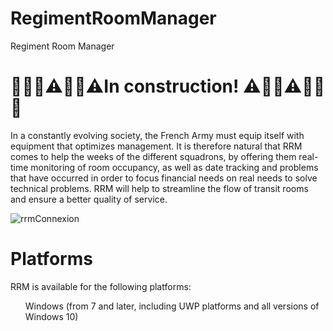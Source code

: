 # RegimentRoomManager
Regiment Room Manager
<h1>👷🚧🚧⚠️🚧🚧⚠️In construction! ⚠️🚧🚧⚠️🚧🚧👷</h1>



In a constantly evolving society, the French Army must equip itself with equipment that optimizes management. It is therefore natural that RRM comes to help the weeks of the different squadrons, by offering them real-time monitoring of room occupancy, as well as date tracking and problems that have occurred in order to focus financial needs on real needs to solve technical problems. RRM will help to streamline the flow of transit rooms and ensure a better quality of service.


![rrmConnexion](https://github.com/PaulSenecal/RegimentRoomManager/assets/102356707/6a545fe7-db93-4c61-bbbd-2b18e73e6136)

<h1>Platforms</h1>
RRM is available for the following platforms:

<ul></li>Windows (from 7 and later, including UWP platforms and all versions of Windows 10)</li></ul>
